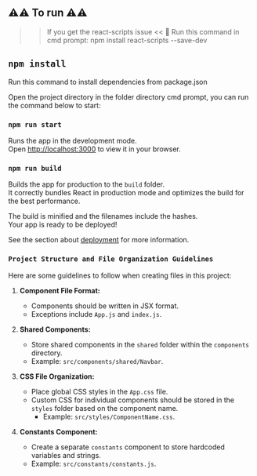 ## ⚠️⚠️ To run ⚠️⚠️

> > If you get the react-scripts issue <<
> > 🥓 Run this command in cmd prompt: npm install react-scripts --save-dev

## `npm install`

Run this command to install dependencies from package.json

Open the project directory in the folder directory cmd prompt, you can run the command below to start:

### `npm run start`

Runs the app in the development mode.\
Open [http://localhost:3000](http://localhost:3000) to view it in your browser.

### `npm run build`

Builds the app for production to the `build` folder.\
It correctly bundles React in production mode and optimizes the build for the best performance.

The build is minified and the filenames include the hashes.\
Your app is ready to be deployed!

See the section about [deployment](https://facebook.github.io/create-react-app/docs/deployment) for more information.

### `Project Structure and File Organization Guidelines`

Here are some guidelines to follow when creating files in this project:

1. **Component File Format:**
   - Components should be written in JSX format.
   - Exceptions include `App.js` and `index.js`.

2. **Shared Components:**
   - Store shared components in the `shared` folder within the `components` directory.
   - Example: `src/components/shared/Navbar`.

3. **CSS File Organization:**
   - Place global CSS styles in the `App.css` file.
   - Custom CSS for individual components should be stored in the `styles` folder based on the component name.
     - Example: `src/styles/ComponentName.css`.

4. **Constants Component:**
   - Create a separate `constants` component to store hardcoded variables and strings.
   - Example: `src/constants/constants.js`.
